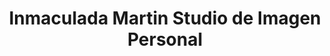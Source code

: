 ---
title: "Inmaculada Martin Studio de Imagen Personal"
url: /sevilla/inmaculada-martin-studio-de-imagen-personal/
shop: cosméticos
---